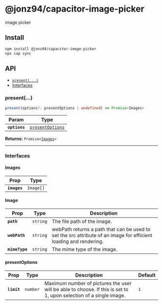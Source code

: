 # @jonz94/capacitor-image-picker

image picker

## Install

```bash
npm install @jonz94/capacitor-image-picker
npx cap sync
```

## API

<docgen-index>

* [`present(...)`](#present)
* [Interfaces](#interfaces)

</docgen-index>

<docgen-api>
<!--Update the source file JSDoc comments and rerun docgen to update the docs below-->

### present(...)

```typescript
present(options?: presentOptions | undefined) => Promise<Images>
```

| Param         | Type                                                      |
| ------------- | --------------------------------------------------------- |
| **`options`** | <code><a href="#presentoptions">presentOptions</a></code> |

**Returns:** <code>Promise&lt;<a href="#images">Images</a>&gt;</code>

--------------------


### Interfaces


#### Images

| Prop         | Type                 |
| ------------ | -------------------- |
| **`images`** | <code>Image[]</code> |


#### Image

| Prop           | Type                | Description                                                                                                       |
| -------------- | ------------------- | ----------------------------------------------------------------------------------------------------------------- |
| **`path`**     | <code>string</code> | The file path of the image.                                                                                       |
| **`webPath`**  | <code>string</code> | webPath returns a path that can be used to set the src attribute of an image for efficient loading and rendering. |
| **`mimeType`** | <code>string</code> | The mime type of the image.                                                                                       |


#### presentOptions

| Prop        | Type                | Description                                                                                                        | Default        |
| ----------- | ------------------- | ------------------------------------------------------------------------------------------------------------------ | -------------- |
| **`limit`** | <code>number</code> | Maximum number of pictures the user will be able to choose. If this is set to 1, upon selection of a single image. | <code>1</code> |

</docgen-api>
